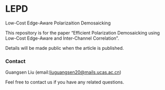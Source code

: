 # LEPD
Low-Cost Edge-Aware Polarizaition Demosaicking

This repository is for the paper “Efficient Polarization Demosaicking using Low-Cost Edge-Aware and Inter-Channel Correlation”.

Details will be made public when the article is published.

### Contact
Guangsen Liu (email:liuguangsen20@mails.ucas.ac.cn)

Feel free to contact us if you have any related questions.
